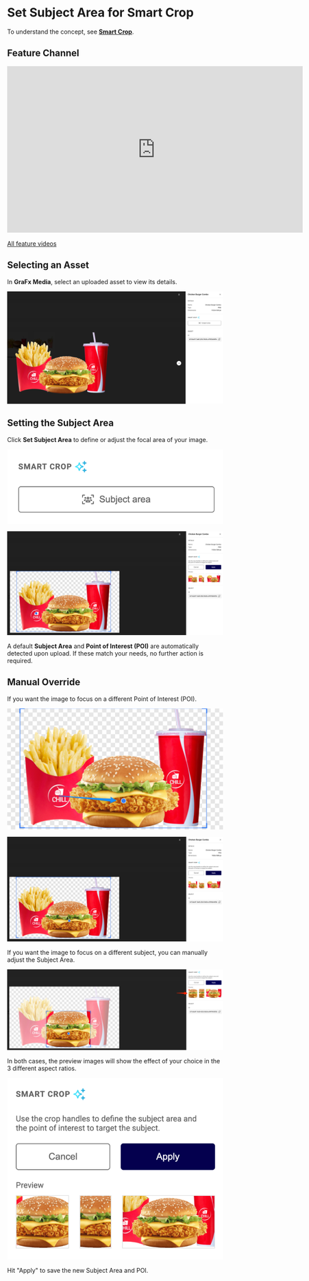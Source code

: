 # Set Subject Area for Smart Crop

To understand the concept, see [**Smart Crop**](../../concepts/genie-smart-crop/).

## Feature Channel

<iframe width="690" height="388" src="https://www.youtube.com/embed/utQjb5Xqm0g?si=N_xthpb-1uOYzE5f&controls=1&mute=1&showinfo=0&rel=0&autoplay=0&loop=1" title="YouTube video player" frameborder="0" allow="accelerometer; autoplay; clipboard-write; encrypted-media; gyroscope; picture-in-picture; web-share" referrerpolicy="strict-origin-when-cross-origin" allowfullscreen></iframe>

[All feature videos](https://www.youtube.com/playlist?list=PLLHtQ1R6R-B_m7XAVySM9OjbbUscsgBOH)


## Selecting an Asset

In **GraFx Media**, select an uploaded asset to view its details.

![screenshot-full](sc1.png)

## Setting the Subject Area

Click **Set Subject Area** to define or adjust the focal area of your image.

![screenshot](sc4.png)

![screenshot-full](sc5.png)

A default **Subject Area** and **Point of Interest (POI)** are automatically detected upon upload. If these match your needs, no further action is required.

## Manual Override

If you want the image to focus on a different Point of Interest (POI).

![screenshot-full](sc7.png)

![screenshot-full](sc6.png)

If you want the image to focus on a different subject, you can manually adjust the Subject Area.

![screenshot-full](sc8.png)

In both cases, the preview images will show the effect of your choice in the 3 different aspect ratios.

![screenshot](sc9.png)

Hit "Apply" to save the new Subject Area and POI.

